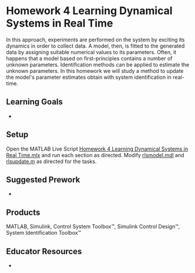 # Homework 4 Learning Dynamical Systems in Real Time 

In this approach, experiments are performed on the system by exciting its dynamics in order to collect data. A model, then, is fitted to the generated data by assigning suitable numerical values to its parameters. Often, it happens that a model based on first-principles contains a number of unknown parameters. Identification methods can be applied to estimate the unknown parameters. 
In this homework we will study a method to update the model's parameter estimates obtain with system identification in real-time.



## Learning Goals
- 

## Setup
Open the MATLAB Live Script [Homework 4 Learning Dynamical Systems in Real Time.mlx](https://github.com/cescongroup/Learning-based-control-with-MATLAB-and-Simulink/blob/main/Student%20Version/Homework%204%20Learning%20Dynamical%20Systems%20in%20Real%20Time/Homework%204%20Learning%20Dynamical%20Systems%20in%20Real%20Time.mlx) and run each section as directed. Modify [rlsmodel.mdl]() and [rlsupdate.m]() as directed for the tasks.

## Suggested Prework
-
## Products
MATLAB, Simulink, Control System Toolbox™, Simulink Control Design™, System Identification Toolbox™

## Educator Resources
-
